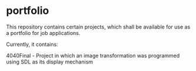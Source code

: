 # portfolio

This repository contains certain projects, which shall be available for
use as a portfolio for job applications.

Currently, it contains:

4040Final - Project in which an image transformation was programmed
            using SDL as its display mechanism
